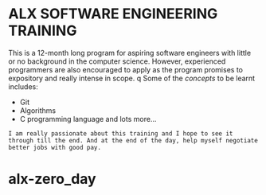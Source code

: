 # ALX SOFTWARE ENGINEERING TRAINING
This is a 12-month long program for aspiring software engineers with little or no background in the computer science. However, experienced programmers are also encouraged to apply as the program promises to expository and really intense in scope.
q
Some of the *concepts* to be learnt includes:
- Git
- Algorithms
- C programming language
and lots more...

```
I am really passionate about this training and I hope to see it through till the end. And at the end of the day, help myself negotiate better jobs with good pay.
```

# alx-zero_day
